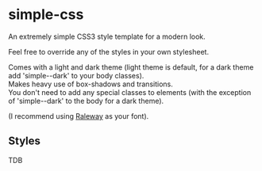 # simple-css
An extremely simple CSS3 style template for a modern look.

Feel free to override any of the styles in your own stylesheet.

Comes with a light and dark theme (light theme is default, for a dark theme add 'simple--dark' to your body classes).<br>
Makes heavy use of box-shadows and transitions.<br>
You don't need to add any special classes to elements (with the exception of 'simple--dark' to the body for a dark theme).<br>

(I recommend using [Raleway](https://www.google.com/fonts#ReviewPlace:refine/Collection:Raleway) as your font).

## Styles
TDB
